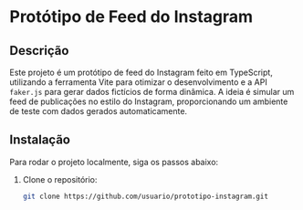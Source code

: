 # Protótipo de Feed do Instagram

## Descrição
Este projeto é um protótipo de feed do Instagram feito em TypeScript, utilizando a ferramenta Vite para otimizar o desenvolvimento e a API `faker.js` para gerar dados fictícios de forma dinâmica. A ideia é simular um feed de publicações no estilo do Instagram, proporcionando um ambiente de teste com dados gerados automaticamente.

## Instalação
Para rodar o projeto localmente, siga os passos abaixo:

1. Clone o repositório:
   ```bash
   git clone https://github.com/usuario/prototipo-instagram.git

